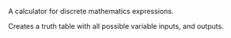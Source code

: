 A calculator for discrete mathematics expressions.

Creates a truth table with all possible variable inputs, and outputs.
